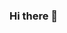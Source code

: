 ### Hi there 👋

<!--
**tarcisio123/tarcisio123** is a ✨ _special_ ✨ repository because its `README.md` (this file) appears on your GitHub profile.

Here are some ideas to get you started:

- 🔭 I’m currently working on nada
- 🌱 I’m currently learning fisica
- 👯 I’m looking to collaborate on quase tudo
- 🤔 I’m looking for help with tudo
- 💬 Ask me about nada
- 📫 How to reach me: conversando
- 😄 Pronouns:  ele/dele
- ⚡ Fun fact: 
-->
